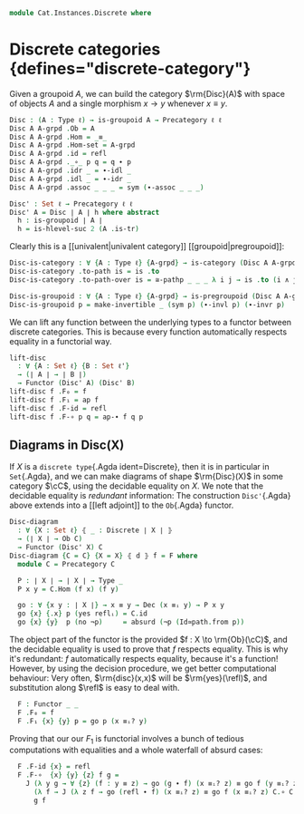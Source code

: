 <!--
```agda
open import Cat.Instances.Product
open import Cat.Groupoid
open import Cat.Morphism
open import Cat.Prelude

open import Data.Id.Base
open import Data.Dec

import Cat.Reasoning
```
-->

```agda
module Cat.Instances.Discrete where
```

<!--
```agda
private variable
  ℓ ℓ' : Level
  X : Type ℓ
  C : Precategory ℓ ℓ'

open Precategory
open Functor
open _=>_
```
-->

# Discrete categories {defines="discrete-category"}

Given a groupoid $A$, we can build the category $\rm{Disc}(A)$ with
space of objects $A$ and a single morphism $x \to y$ whenever $x \equiv
y$.

```agda
Disc : (A : Type ℓ) → is-groupoid A → Precategory ℓ ℓ
Disc A A-grpd .Ob = A
Disc A A-grpd .Hom = _≡_
Disc A A-grpd .Hom-set = A-grpd
Disc A A-grpd .id = refl
Disc A A-grpd ._∘_ p q = q ∙ p
Disc A A-grpd .idr _ = ∙-idl _
Disc A A-grpd .idl _ = ∙-idr _
Disc A A-grpd .assoc _ _ _ = sym (∙-assoc _ _ _)

Disc' : Set ℓ → Precategory ℓ ℓ
Disc' A = Disc ∣ A ∣ h where abstract
  h : is-groupoid ∣ A ∣
  h = is-hlevel-suc 2 (A .is-tr)
```

Clearly this is a [[univalent|univalent category]] [[groupoid|pregroupoid]]:

```agda
Disc-is-category : ∀ {A : Type ℓ} {A-grpd} → is-category (Disc A A-grpd)
Disc-is-category .to-path is = is .to
Disc-is-category .to-path-over is = ≅-pathp _ _ _ λ i j → is .to (i ∧ j)

Disc-is-groupoid : ∀ {A : Type ℓ} {A-grpd} → is-pregroupoid (Disc A A-grpd)
Disc-is-groupoid p = make-invertible _ (sym p) (∙-invl p) (∙-invr p)
```

We can lift any function between the underlying types to a functor
between discrete categories. This is because every function
automatically respects equality in a functorial way.

```agda
lift-disc
  : ∀ {A : Set ℓ} {B : Set ℓ'}
  → (∣ A ∣ → ∣ B ∣)
  → Functor (Disc' A) (Disc' B)
lift-disc f .F₀ = f
lift-disc f .F₁ = ap f
lift-disc f .F-id = refl
lift-disc f .F-∘ p q = ap-∙ f q p
```

<!--
```agda
Codisc' : ∀ {ℓ'} → Type ℓ → Precategory ℓ ℓ'
Codisc' x .Ob = x
Codisc' x .Hom _ _ = Lift _ ⊤
Codisc' x .Hom-set _ _ = is-prop→is-set (λ _ _ i → lift tt)
Codisc' x .id = lift tt
Codisc' x ._∘_ _ _ = lift tt
Codisc' x .idr _ = refl
Codisc' x .idl _ = refl
Codisc' x .assoc _ _ _ = refl
```
-->

## Diagrams in Disc(X)

If $X$ is a `discrete type`{.Agda ident=Discrete}, then it is in
particular in `Set`{.Agda}, and we can make diagrams of shape
$\rm{Disc}(X)$ in some category $\cC$, using the decidable
equality on $X$. We note that the decidable equality is _redundant_
information: The construction `Disc'`{.Agda} above extends into a [[left
adjoint]] to the `Ob`{.Agda} functor.

```agda
Disc-diagram
  : ∀ {X : Set ℓ} ⦃ _ : Discrete ∣ X ∣ ⦄
  → (∣ X ∣ → Ob C)
  → Functor (Disc' X) C
Disc-diagram {C = C} {X = X} ⦃ d ⦄ f = F where
  module C = Precategory C

  P : ∣ X ∣ → ∣ X ∣ → Type _
  P x y = C.Hom (f x) (f y)

  go : ∀ {x y : ∣ X ∣} → x ≡ y → Dec (x ≡ᵢ y) → P x y
  go {x} {.x} p (yes reflᵢ) = C.id
  go {x} {y}  p (no ¬p)     = absurd (¬p (Id≃path.from p))
```

The object part of the functor is the provided $f : X \to
\rm{Ob}(\cC)$, and the decidable equality is used to prove that
$f$ respects equality. This is why it's redundant: $f$ automatically
respects equality, because it's a function! However, by using the
decision procedure, we get better computational behaviour: Very often,
$\rm{disc}(x,x)$ will be $\rm{yes}(\refl)$, and
substitution along $\refl$ is easy to deal with.

```agda
  F : Functor _ _
  F .F₀ = f
  F .F₁ {x} {y} p = go p (x ≡ᵢ? y)
```

Proving that our our $F_1$ is functorial involves a bunch of tedious
computations with equalities and a whole waterfall of absurd cases:

```agda
  F .F-id {x} = refl
  F .F-∘  {x} {y} {z} f g =
    J (λ y g → ∀ {z} (f : y ≡ z) → go (g ∙ f) (x ≡ᵢ? z) ≡ go f (y ≡ᵢ? z) C.∘ go g (x ≡ᵢ? y))
      (λ f → J (λ z f → go (refl ∙ f) (x ≡ᵢ? z) ≡ go f (x ≡ᵢ? z) C.∘ C.id) (sym (C.idr _)) f)
      g f
```

<!--
```
Disc-adjunct
  : ∀ {iss : is-groupoid X}
  → (X → Ob C)
  → Functor (Disc X iss) C
Disc-adjunct {C = C} F .F₀ = F
Disc-adjunct {C = C} F .F₁ p = subst (C .Hom (F _) ⊙ F) p (C .id)
Disc-adjunct {C = C} F .F-id = transport-refl _
Disc-adjunct {C = C} {iss = iss} F .F-∘ {x} {y} {z} f g = path where
  import Cat.Reasoning C as C
  go = Disc-adjunct {C = C} {iss} F .F₁
  abstract
    path : go (g ∙ f) ≡ C ._∘_ (go f) (go g)
    path =
      J' (λ y z f → ∀ {x} (g : x ≡ y) → go (g ∙ f) ≡ go f C.∘ go g)
        (λ x g → subst-∙ (C .Hom (F _) ⊙ F) _ _ _
              ·· transport-refl _
              ·· C.introl (transport-refl _))
        f {x} g

Disc-into
  : ∀ {ℓ} (X : Set ℓ)
  → (F : C .Ob → ∣ X ∣)
  → (F₁ : ∀ {x y} → C .Hom x y → F x ≡ F y)
  → Functor C (Disc' X)
Disc-into X F F₁ .F₀ = F
Disc-into X F F₁ .F₁ = F₁
Disc-into X F F₁ .F-id = X .is-tr _ _ _ _
Disc-into X F F₁ .F-∘ _ _ = X .is-tr _ _ _ _
```
-->

<!--
```agda
Disc-natural
  : ∀ {X : Set ℓ}
  → {F G : Functor (Disc' X) C}
  → (∀ x → C .Hom (F .F₀ x) (G .F₀ x))
  → F => G
Disc-natural fam .η = fam
Disc-natural {C = C} {F = F} {G = G} fam .is-natural x y f =
  J (λ y p → fam y C.∘ F .F₁ p ≡ G .F₁ p C.∘ fam x)
    (C.elimr (F .F-id) ∙ C.introl (G .F-id))
    f
  where module C = Cat.Reasoning C

Disc-natural₂
  : ∀ {X : Type ℓ} {Y : Type ℓ'}
  → {issx : is-groupoid X} {issy : is-groupoid Y}
  → {F G : Functor (Disc X issx ×ᶜ Disc Y issy) C}
  → ((x : X × Y) → C .Hom (F .F₀ x) (G .F₀ x))
  → F => G
Disc-natural₂ fam .η = fam
Disc-natural₂ {C = C} {F = F} {G = G} fam .is-natural x y (p , q) =
  J (λ y' p' → fam y' C.∘ F .F₁ (ap fst p' , ap snd p')
             ≡ G .F₁ (ap fst p' , ap snd p') C.∘ fam x)
    (C.elimr (F .F-id) ∙ C.introl (G .F-id))
    (Σ-pathp p q)
  where module C = Cat.Reasoning C
```
-->
